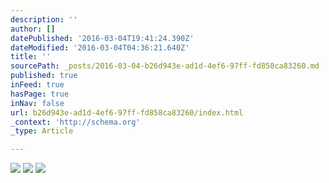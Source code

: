 ```yaml
---
description: ''
author: []
datePublished: '2016-03-04T19:41:24.390Z'
dateModified: '2016-03-04T04:36:21.640Z'
title: ''
sourcePath: _posts/2016-03-04-b26d943e-ad1d-4ef6-97ff-fd858ca83260.md
published: true
inFeed: true
hasPage: true
inNav: false
url: b26d943e-ad1d-4ef6-97ff-fd858ca83260/index.html
_context: 'http://schema.org'
_type: Article

---
```

![](https://the-grid-user-content.s3-us-west-2.amazonaws.com/853d2b53-08d6-43ed-9a7f-73685b737fd7.png)
![](https://the-grid-user-content.s3-us-west-2.amazonaws.com/20b0e95e-ac40-4d27-9f5f-edfc4b3a9493.png)
![](https://the-grid-user-content.s3-us-west-2.amazonaws.com/90dc398f-81c1-4115-b8fa-3dfedbe48882.png)